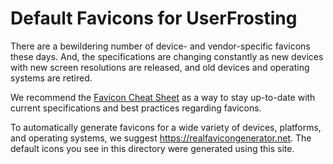 # Default Favicons for UserFrosting

There are a bewildering number of device- and vendor-specific favicons these days.  And, the specifications are changing constantly as new devices with new screen resolutions are released, and old devices and operating systems are retired.

We recommend the [Favicon Cheat Sheet](https://github.com/audreyr/favicon-cheat-sheet) as a way to stay up-to-date with current specifications and best practices regarding favicons.

To automatically generate favicons for a wide variety of devices, platforms, and operating systems, we suggest https://realfavicongenerator.net.  The default icons you see in this directory were generated using this site.
